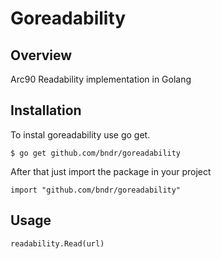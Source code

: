 Goreadability
=============

## Overview
Arc90 Readability implementation in Golang

## Installation
To instal goreadability use go get.

    $ go get github.com/bndr/goreadability

After that just import the package in your project

    import "github.com/bndr/goreadability"

## Usage

	readability.Read(url)